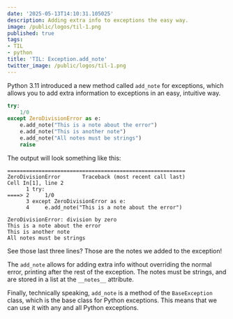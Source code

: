 ```yaml
---
date: '2025-05-13T14:10:31.105025'
description: Adding extra info to exceptions the easy way.
image: /public/logos/til-1.png
published: true
tags:
- TIL
- python 
title: 'TIL: Exception.add_note'
twitter_image: /public/logos/til-1.png
---
```


Python 3.11 introduced a new method called `add_note` for exceptions, which allows you to add extra information to exceptions in an easy, intuitive way.

```python
try:
    1/0
except ZeroDivisionError as e:
    e.add_note("This is a note about the error")
    e.add_note("This is another note")
    e.add_note("All notes must be strings")
    raise 
```

The output will look something like this:

```plaintext
=========================================================
ZeroDivisionError       Traceback (most recent call last)
Cell In[1], line 2
      1 try:
====> 2     1/0
      3 except ZeroDivisionError as e:
      4     e.add_note("This is a note about the error")

ZeroDivisionError: division by zero
This is a note about the error
This is another note
All notes must be strings
```

See those last three lines? Those are the notes we added to the exception! 

The `add_note` allows for adding extra info without overriding the normal error, printing after the rest of the exception. The notes must be strings, and are stored in a list at the `__notes__` attribute. 

Finally, technically speaking, `add_note` is a method of the `BaseException` class, which is the base class for Python exceptions. This means that we can use it with any and all Python exceptions.
